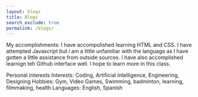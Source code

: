 ```yaml
---
layout: blogs 
title: Blogs
search_exclude: true
permalink: /blogs/
---
```

My accomplishments:
I have accompolished learning HTML and CSS.
I have attempted Javascript but i am a little unfamiliar with the language as I have gotten a little assistance from outside sources.
I have also accomplished learnign teh Github interface well. 
I hope to learn more in this class.

Personal interests 
Interests: Coding, Artificial Intelligence, Engineering, Designing 
Hobbies: Gym, Video Games, Swimming, badminton, learning, filmmaking, health 
Languages: English, Spanish 
